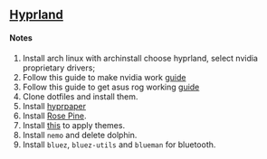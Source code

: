 ## [Hyprland](https://hyprland.org/)

#### Notes

1. Install arch linux with archinstall choose hyprland, select nvidia proprietary drivers;
2. Follow this guide to make nvidia work [guide](https://wiki.hyprland.org/Nvidia/#how-to-get-hyprland-to-possibly-work-on-nvidia)
3. Follow this guide to get asus rog working [guide](https://wiki.hyprland.org/Asus_ROG/#asus-rog)
4. Clone dotfiles and install them.
5. Install [hyprpaper](https://github.com/hyprwm/hyprpaper)
6. Install [Rose Pine](https://github.com/rose-pine/gtk).
7. Install [this](https://github.com/nwg-piotr/nwg-look) to apply themes.
8. Install `nemo` and delete dolphin.
9. Install `bluez`, `bluez-utils` and `blueman` for bluetooth.
